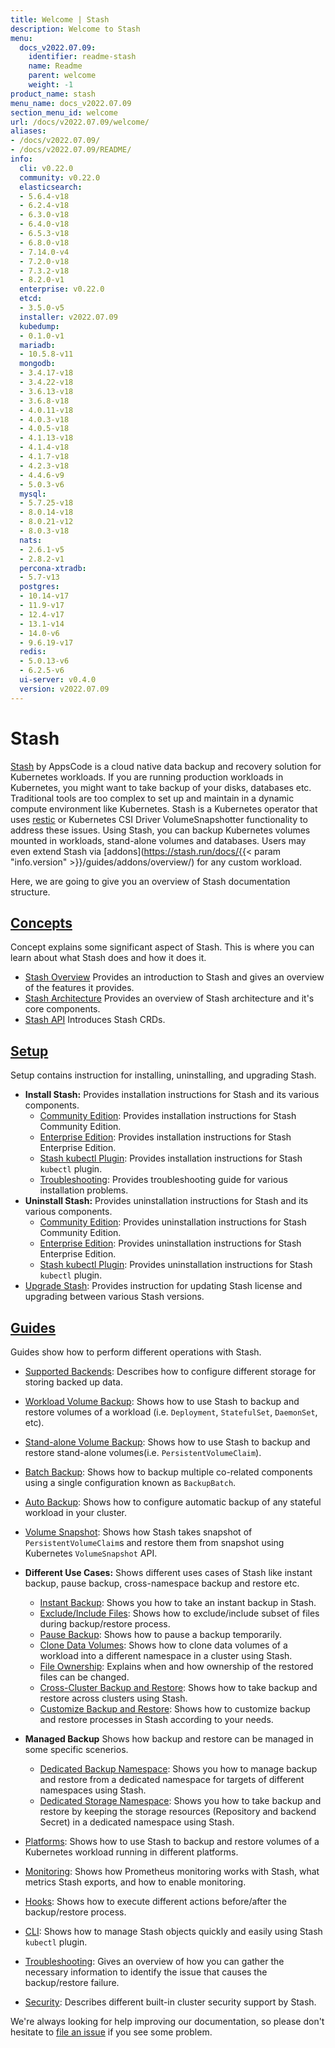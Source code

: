 ```yaml
---
title: Welcome | Stash
description: Welcome to Stash
menu:
  docs_v2022.07.09:
    identifier: readme-stash
    name: Readme
    parent: welcome
    weight: -1
product_name: stash
menu_name: docs_v2022.07.09
section_menu_id: welcome
url: /docs/v2022.07.09/welcome/
aliases:
- /docs/v2022.07.09/
- /docs/v2022.07.09/README/
info:
  cli: v0.22.0
  community: v0.22.0
  elasticsearch:
  - 5.6.4-v18
  - 6.2.4-v18
  - 6.3.0-v18
  - 6.4.0-v18
  - 6.5.3-v18
  - 6.8.0-v18
  - 7.14.0-v4
  - 7.2.0-v18
  - 7.3.2-v18
  - 8.2.0-v1
  enterprise: v0.22.0
  etcd:
  - 3.5.0-v5
  installer: v2022.07.09
  kubedump:
  - 0.1.0-v1
  mariadb:
  - 10.5.8-v11
  mongodb:
  - 3.4.17-v18
  - 3.4.22-v18
  - 3.6.13-v18
  - 3.6.8-v18
  - 4.0.11-v18
  - 4.0.3-v18
  - 4.0.5-v18
  - 4.1.13-v18
  - 4.1.4-v18
  - 4.1.7-v18
  - 4.2.3-v18
  - 4.4.6-v9
  - 5.0.3-v6
  mysql:
  - 5.7.25-v18
  - 8.0.14-v18
  - 8.0.21-v12
  - 8.0.3-v18
  nats:
  - 2.6.1-v5
  - 2.8.2-v1
  percona-xtradb:
  - 5.7-v13
  postgres:
  - 10.14-v17
  - 11.9-v17
  - 12.4-v17
  - 13.1-v14
  - 14.0-v6
  - 9.6.19-v17
  redis:
  - 5.0.13-v6
  - 6.2.5-v6
  ui-server: v0.4.0
  version: v2022.07.09
---
```


# Stash

[Stash](https://stash.run) by AppsCode is a cloud native data backup and recovery solution for Kubernetes workloads. If you are running production workloads in Kubernetes, you might want to take backup of your disks, databases etc. Traditional tools are too complex to set up and maintain in a dynamic compute environment like Kubernetes. Stash is a Kubernetes operator that uses [restic](https://github.com/restic/restic) or Kubernetes CSI Driver VolumeSnapshotter functionality to address these issues. Using Stash, you can backup Kubernetes volumes mounted in workloads, stand-alone volumes and databases. Users may even extend Stash via [addons](https://stash.run/docs/{{< param "info.version" >}}/guides/addons/overview/) for any custom workload.

Here, we are going to give you an overview of Stash documentation structure.

## [Concepts](/docs/v2022.07.09/concepts/)

Concept explains some significant aspect of Stash. This is where you can learn about what Stash does and how it does it.

- [Stash Overview](/docs/v2022.07.09/concepts/what-is-stash/overview) Provides an introduction to Stash and gives an overview of the features it provides.
- [Stash Architecture](/docs/v2022.07.09/concepts/what-is-stash/architecture) Provides an overview of Stash architecture and it's core components.
- [Stash API](/docs/v2022.07.09/concepts/crds/repository) Introduces Stash CRDs.

## [Setup](/docs/v2022.07.09/setup/)

Setup contains instruction for installing, uninstalling, and upgrading Stash.

- **Install Stash:** Provides installation instructions for Stash and its various components.
  - [Community Edition](/docs/v2022.07.09/setup/install/community): Provides installation instructions for Stash Community Edition.
  - [Enterprise Edition](/docs/v2022.07.09/setup/install/enterprise): Provides installation instructions for Stash Enterprise Edition.
  - [Stash kubectl Plugin](/docs/v2022.07.09/setup/install/kubectl_plugin): Provides installation instructions for Stash `kubectl` plugin.
  - [Troubleshooting](/docs/v2022.07.09/setup/install/troubleshoting): Provides troubleshooting guide for various installation problems.
- **Uninstall Stash:** Provides uninstallation instructions for Stash and its various components.
  - [Community Edition](/docs/v2022.07.09/setup/uninstall/community): Provides uninstallation instructions for Stash Community Edition.
  - [Enterprise Edition](/docs/v2022.07.09/setup/uninstall/enterprise): Provides uninstallation instructions for Stash Enterprise Edition.
  - [Stash kubectl Plugin](/docs/v2022.07.09/setup/uninstall/kubectl_plugin): Provides uninstallation instructions for Stash `kubectl` plugin.
- [Upgrade Stash](/docs/v2022.07.09/setup/upgrade/): Provides instruction for updating Stash license and upgrading between various Stash versions.

## [Guides](/docs/v2022.07.09/guides/)

Guides show how to perform different operations with Stash.

- [Supported Backends](/docs/v2022.07.09/guides/backends/overview): Describes how to configure different storage for storing backed up data.
- [Workload Volume Backup](/docs/v2022.07.09/guides/workloads/overview): Shows how to use Stash to backup and restore volumes of a workload (i.e. `Deployment`, `StatefulSet`, `DaemonSet`, etc).
- [Stand-alone Volume Backup](/docs/v2022.07.09/guides/volumes/overview): Shows how to use Stash to backup and restore stand-alone volumes(i.e. `PersistentVolumeClaim`).
- [Batch Backup](/docs/v2022.07.09/guides/batch-backup/overview): Shows how to backup multiple co-related components using a single configuration known as `BackupBatch`.
- [Auto Backup](/docs/v2022.07.09/guides/auto-backup/overview): Shows how to configure automatic backup of any stateful workload in your cluster.
- [Volume Snapshot](/docs/v2022.07.09/guides/volumesnapshot/overview/): Shows how Stash takes snapshot of `PersistentVolumeClaim`s and restore them from snapshot using Kubernetes `VolumeSnapshot` API.

- **Different Use Cases:**
Shows different uses cases of Stash like instant backup, pause backup, cross-namespace backup and restore etc.

  - [Instant Backup](/docs/v2022.07.09/guides/use-cases/instant-backup): Shows you how to take an instant backup in Stash.
  - [Exclude/Include Files](/docs/v2022.07.09/guides/use-cases/exclude-include-files/): Shows how to exclude/include subset of files during backup/restore process.
  - [Pause Backup](/docs/v2022.07.09/guides/use-cases/pause-backup): Shows how to pause a backup temporarily.
  - [Clone Data Volumes](/docs/v2022.07.09/guides/use-cases/clone-pvc): Shows how to clone data volumes of a workload into a different namespace in a cluster using Stash.
  - [File Ownership](/docs/v2022.07.09/guides/use-cases/ownership): Explains when and how ownership of the restored files can be changed.
  - [Cross-Cluster Backup and Restore](/docs/v2022.07.09/guides/use-cases/cross-cluster-backup/): Shows how to take backup and restore across clusters using Stash.
  - [Customize Backup and Restore](/docs/v2022.07.09/guides/use-cases/customize-backup-restore/): Shows how to customize backup and restore processes in Stash according to your needs.

- **Managed Backup**
Shows how backup and restore can be managed in some specific scenerios.
  - [Dedicated Backup Namespace](/docs/v2022.07.09/guides/managed-backup/dedicated-backup-namespace/): Shows you how to manage backup and restore from a dedicated namespace for targets of different namespaces using Stash.
  - [Dedicated Storage Namespace](/docs/v2022.07.09/guides/managed-backup/dedicated-storage-namespace/): Shows you how to take backup and restore by keeping the storage resources (Repository and backend Secret) in a dedicated namespace using Stash.

- [Platforms](/docs/v2022.07.09/guides/platforms/eks-irsa/): Shows how to use Stash to backup and restore volumes of a Kubernetes workload running in different platforms.
- [Monitoring](/docs/v2022.07.09/guides/monitoring/overview/): Shows how Prometheus monitoring works with Stash, what metrics Stash exports, and how to enable monitoring.
- [Hooks](/docs/v2022.07.09/guides/hooks/overview/): Shows how to execute different actions before/after the backup/restore process.
- [CLI](/docs/v2022.07.09/guides/cli/cli): Shows how to manage Stash objects quickly and easily using Stash `kubectl` plugin.
- [Troubleshooting](/docs/v2022.07.09/guides/troubleshooting/how-to-troubleshoot/): Gives an overview of how you can gather the necessary information to identify the issue that causes the backup/restore failure.
- [Security](/docs/v2022.07.09/guides/security/rbac): Describes different built-in cluster security support by Stash.

We're always looking for help improving our documentation, so please don't hesitate to [file an issue](https://github.com/stashed/project/issues/new) if you see some problem.
